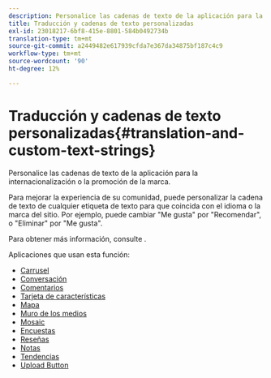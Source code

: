 ```yaml
---
description: Personalice las cadenas de texto de la aplicación para la internacionalización o la promoción de la marca.
title: Traducción y cadenas de texto personalizadas
exl-id: 23018217-6bf8-415e-8801-584b0492734b
translation-type: tm+mt
source-git-commit: a2449482e617939cfda7e367da34875bf187c4c9
workflow-type: tm+mt
source-wordcount: '90'
ht-degree: 12%

---
```


# Traducción y cadenas de texto personalizadas{#translation-and-custom-text-strings}

Personalice las cadenas de texto de la aplicación para la internacionalización o la promoción de la marca.

Para mejorar la experiencia de su comunidad, puede personalizar la cadena de texto de cualquier etiqueta de texto para que coincida con el idioma o la marca del sitio. Por ejemplo, puede cambiar &quot;Me gusta&quot; por &quot;Recomendar&quot;, o &quot;Eliminar&quot; por &quot;Me gusta&quot;.

Para obtener más información, consulte [](../c-settings-other/c-translation-sets/c-translation-sets.md#c_translation_sets).

Aplicaciones que usan esta función:

* [Carrusel](../c-about-apps/c-carousel-app/c-carousel-app.md#c_carousel_app)
* [Conversación](../c-about-apps/c-chat-app/c-chat-app.md#c_chat_app)
* [Comentarios](/help/using/c-about-apps/c-comments/c-comments.md)
* [Tarjeta de características](../c-about-apps/c-feature-card-app/c-feature-card-app.md#c_feature_card_app)
* [Mapa](../c-about-apps/c-map-app/c-map-app.md#c_map_app)
* [Muro de los medios](../c-about-apps/c-media-wall-app/c-media-wall-app.md#c_media_wall_app)
* [Mosaic](../c-about-apps/c-mosaic-app/c-mosaic-app.md#c_mosaic_app)
* [Encuestas](../c-about-apps/c-polls-app/c-polls-app.md#c_polls_app)
* [Reseñas](../c-about-apps/c-reviews-app/c-reviews-app.md#c_reviews_app)
* [Notas](../c-about-apps/c-sidenotes-app/c-sidenotes-app.md#c_sidenotes_app)
* [Tendencias](../c-about-apps/c-trending-app/c-trending-app.md#c_trending_app)
* [Upload Button](../c-about-apps/c-upload-button-app/c-upload-button-app.md#c_upload_button_app)
